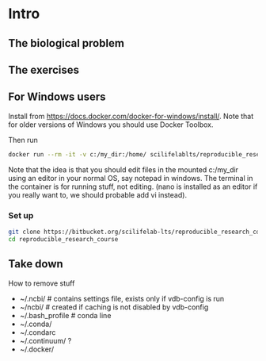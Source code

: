 # Intro

## The biological problem

## The exercises

## For Windows users
Install from https://docs.docker.com/docker-for-windows/install/. Note that for older versions of Windows you should use Docker Toolbox.

Then run
```bash
docker run --rm -it -v c:/my_dir:/home/ scilifelablts/reproducible_research_course_slim
```

Note that the idea is that you should edit files in the mounted  c:/my_dir using an editor in your normal OS, say notepad in windows. The terminal in the container is for running stuff, not editing. (nano is installed as an editor if you really want to, we should probable add vi instead).

### Set up
```bash
git clone https://bitbucket.org/scilifelab-lts/reproducible_research_course.git
cd reproducible_research_course
```

## Take down
How to remove stuff

* ~/.ncbi/ # contains settings file, exists only if vdb-config is run
* ~/ncbi/ # created if caching is not disabled by vdb-config
* ~/.bash_profile # conda line
* ~/.conda/
* ~/.condarc
* ~/.continuum/ ?
* ~/.docker/
